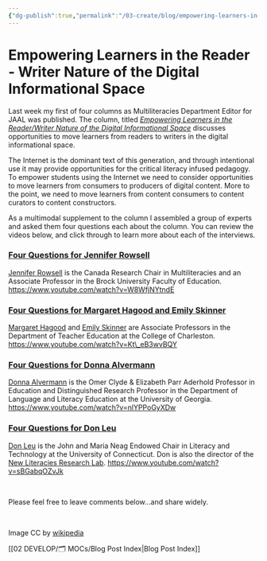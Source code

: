 ```yaml
---
{"dg-publish":true,"permalink":"/03-create/blog/empowering-learners-in-the-reader-writer-nature-of-the-digital-informational-space/","title":"Empowering Learners in the Reader/Writer Nature of the Digital Informational Space","tags":["jaal","online-collaborative-inquiry","online-content-construction","online-reading-comprehension"]}
---
```


# Empowering Learners in the Reader - Writer Nature of the Digital Informational Space

Last week my first of four columns as Multiliteracies Department Editor for JAAL was published. The column, titled [_Empowering Learners in the Reader/Writer Nature of the Digital Informational Space_](http://onlinelibrary.wiley.com/doi/10.1002/jaal.337/abstract) discusses opportunities to move learners from readers to writers in the digital informational space.

The Internet is the dominant text of this generation, and through intentional use it may provide opportunities for the critical literacy infused pedagogy. To empower students using the Internet we need to consider opportunities to move learners from consumers to producers of digital content. More to the point, we need to move learners from content consumers to content curators to content constructors.

As a multimodal supplement to the column I assembled a group of experts and asked them four questions each about the column. You can review the videos below, and click through to learn more about each of the interviews.

### [Four Questions for Jennifer Rowsell](http://wiobyrne.com/four-questions-for-jennifer-rowsell/)

[Jennifer Rowsell](https://twitter.com/jrowsell2) is the Canada Research Chair in Multiliteracies and an Associate Professor in the Brock University Faculty of Education. https://www.youtube.com/watch?v=W8WfjNYtndE

### [Four Questions for Margaret Hagood and Emily Skinner](http://wiobyrne.com/four-questions-for-margaret-hagood-emily-skinner-about-empowering-students-as-online-readerswriters/)

[Margaret Hagood](http://teachered.cofc.edu/faculty-staff-listing/hagood-margaret.php) and [Emily Skinner](http://teachered.cofc.edu/faculty-staff-listing/skinner-emily.php) are Associate Professors in the Department of Teacher Education at the College of Charleston. https://www.youtube.com/watch?v=Kt\_eB3wvBQY

### [Four Questions for Donna Alvermann](http://wiobyrne.com/four-questions-for-donna-alvermann-about-empowering-students-as-online-readerswriters/)

[Donna Alvermann](https://twitter.com/diglitalvermann) is the Omer Clyde & Elizabeth Parr Aderhold Professor in Education and Distinguished Research Professor in the Department of Language and Literacy Education at the University of Georgia. https://www.youtube.com/watch?v=nlYPPoGyXDw

### [Four Questions for Don Leu](http://wiobyrne.com/four-questions-for-don-leu-about-empowering-students-as-online-readerswriters/)

[Don Leu](https://twitter.com/djleu) is the John and Maria Neag Endowed Chair in Literacy and Technology at the University of Connecticut. Don is also the director of the [New Literacies Research Lab](http://newliteracies.uconn.edu/). https://www.youtube.com/watch?v=sBGabqOZvJk

 

Please feel free to leave comments below...and share widely.

 

Image CC by [wikipedia](http://upload.wikimedia.org/wikipedia/commons/e/ec/Seagate_ST33232A_hard_disk_head_and_platters_detail.jpg)

[[02 DEVELOP/🗂️ MOCs/Blog Post Index\|Blog Post Index]]